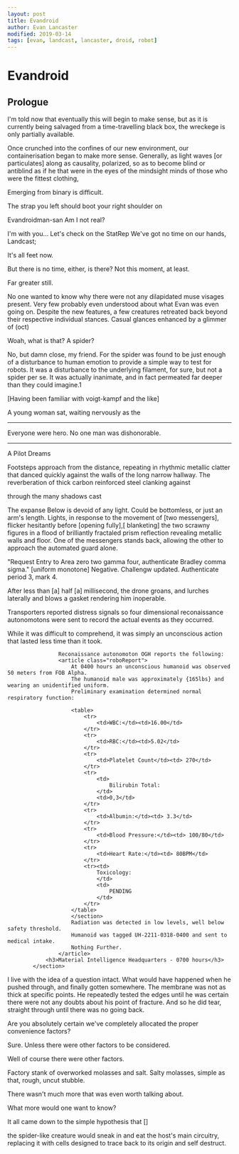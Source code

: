 ```yaml
---
layout: post
title: Evandroid
author: Evan Lancaster
modified: 2019-03-14
tags: [evan, landcast, lancaster, droid, robot]
---
```


# Evandroid

## Prologue

I'm told now that eventually this will begin to make sense, but as it is currently being salvaged from a time-travelling black box, the wreckege is only partially available.

Once crunched into the confines of our new environment, our containerisation began to make more sense. Generally, as light waves [or particulates] along as causality, polarized, so as to become blind or antiblind as if he that were in the eyes of the mindsight minds of those who were the fittest
clothing,

Emerging from binary is difficult.

The strap you left should boot your right shoulder on

Evandroidman-san
Am I not real?

I'm with you...
Let's check on the StatRep
We've got no time on our hands, Landcast;

It's all feet now.

But there is no time, either, is there?
Not this moment, at least.

Far greater still.

No one wanted to know why there were not any dilapidated muse visages present. Very few probably even understood about what Evan was even going on.
Despite the new features, a few creatures retreated back beyond their respective individual stances. Casual glances enhanced by a glimmer of (oct)

Woah, what is that? A spider?

No, but damn close, my friend. For the spider was found to be just enough of a disturbance to human emotion to provide a simple way to test for robots.
It was a disturbance to the underlying filament, for sure, but not a spider per se. It was actually inanimate, and in fact permeated far deeper than they could imagine.1


[Having been familiar with voigt-kampf and the like]

A young woman sat, waiting nervously as the 

* * *

Everyone were hero. No one man was dishonorable.

* * *

A Pilot Dreams
                    
Footsteps approach from the distance, repeating in rhythmic metallic clatter that danced quickly against the walls of the long narrow hallway.
The reverberation of thick carbon reinforced steel clanking against 

through the many shadows cast

The expanse Below is devoid of any light. Could be bottomless, or just an arm's length.
Lights, in response to the movement of [two messengers], flicker hesitantly before [opening fully],[ blanketing] the two scrawny figures in a flood of brilliantly fractaled prism reflection revealing metallic walls and floor.
One of the messengers stands back, allowing the other to approach the automated guard alone.

"Request Entry to Area zero two gamma four, authenticate Bradley comma sigma." [uniform monotone] 
Negative. Challengw updated. Authenticate period 3, mark 4.

After less than [a] half [a] millisecond, the drone groans, and lurches laterally and blows a gasket rendering him inoperable.

Transporters reported distress signals so four dimensional reconaissance autonomotons were sent to record the actual events as they occurred.

While it was difficult to comprehend, it was simply an unconscious action that lasted less time than it took.

                    Reconaissance autonomoton OGH reports the following:
                    <article class="roboReport">
                        At 0400 hours an unconscious humanoid was observed 50 meters from FOB Alpha.
                        The humanoid male was approximately {165lbs} and wearing an unidentified uniform.
                        Preliminary examination determined normal respiratory function:

                        <table>
                            <tr>
                                <td>WBC:</td><td>16.00</td>
                            </tr>
                            <tr>
                                <td>RBC:</td><td>5.02</td>
                            </tr>
                            <tr>
                                <td>Platelet Count</td><td> 270</td>
                            </tr>
                            <tr>
                                <td>
                                    Bilirubin Total:
                                </td>
                                <td>0,3</td>
                            </tr>
                            <tr>
                                <td>Albumin:</td><td> 3.3</td>
                            </tr>
                            <tr>
                                <td>Blood Pressure:</td><td> 100/80</td>
                            </tr>
                            <tr>
                                <td>Heart Rate:</td><td> 80BPM</td>
                            </tr>
                            <tr><td>
                                Toxicology:
                                </td>
                                <td>
                                    PENDING
                                </td>
                            </tr>
                        </table>
                        </section>
                        Radiation was detected in low levels, well below safety threshold.
                        Humanoid was tagged UH-2211-0318-0400 and sent to medical intake.
                        Nothing Further.
                    </article>
                <h3>Material Intelligence Headquarters - 0700 hours</h3>
            </section>

I live with the idea of a question intact.
What would have happened when he pushed through, and finally gotten somewhere.
The membrane was not as thick at specific points. He repeatedly tested the edges until he was certain there were not any doubts about his point of fracture. And so he did tear, straight through
until there was no going back.


Are you absolutely certain we've completely allocated the proper convenience factors?

Sure. Unless there were other factors to be considered.

Well of course there were other factors.

Factory stank of overworked molasses and salt. Salty molasses, simple as that, rough, uncut stubble.

There wasn't much more that was even worth talking about.

What more would one want to know?






It all came down to the simple hypothesis that []



the spider-like creature would sneak in and eat the host's main circuitry, replacing it with cells designed to trace back to its origin and self destruct.


